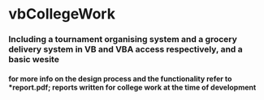 # vbCollegeWork
### Including a tournament organising system and a grocery delivery system in VB and VBA access respectively, and a basic wesite
#### for more info on the design process and the functionality refer to *report.pdf; reports written for college work at the time of development
